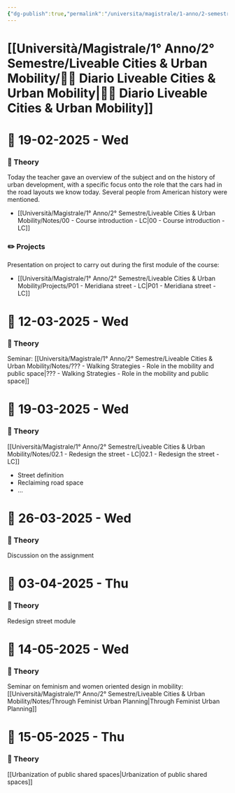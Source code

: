 ```yaml
---
{"dg-publish":true,"permalink":"/universita/magistrale/1-anno/2-semestre/liveable-cities-and-urban-mobility/diario-liveable-cities-and-urban-mobility/"}
---
```


# [[Università/Magistrale/1° Anno/2° Semestre/Liveable Cities & Urban Mobility/🌿📔 Diario Liveable Cities & Urban Mobility\|🌿📔 Diario Liveable Cities & Urban Mobility]]




# 📆  19-02-2025 - Wed

### 📝 Theory


Today the teacher gave an overview of the subject and on the history of urban development, with a specific focus onto the role that the cars had in the road layouts we know today. Several people from American history were mentioned.
- [[Università/Magistrale/1° Anno/2° Semestre/Liveable Cities & Urban Mobility/Notes/00 - Course introduction - LC\|00 - Course introduction - LC]]

### ✏️ Projects

Presentation on project to carry out during the first module of the course:
- [[Università/Magistrale/1° Anno/2° Semestre/Liveable Cities & Urban Mobility/Projects/P01 - Meridiana street - LC\|P01 - Meridiana street - LC]]


# 📆  12-03-2025 - Wed

### 📝 Theory

Seminar: [[Università/Magistrale/1° Anno/2° Semestre/Liveable Cities & Urban Mobility/Notes/??? - Walking Strategies - Role in the mobility and public space\|??? - Walking Strategies - Role in the mobility and public space]]



# 📆  19-03-2025 - Wed

### 📝 Theory

[[Università/Magistrale/1° Anno/2° Semestre/Liveable Cities & Urban Mobility/Notes/02.1 - Redesign the street - LC\|02.1 - Redesign the street - LC]]
- Street definition
- Reclaiming road space
- ...



# 📆  26-03-2025 - Wed

### 📝 Theory

Discussion on the assignment


# 📆  03-04-2025 - Thu

### 📝 Theory

Redesign street module


# 📆  14-05-2025 - Wed

### 📝 Theory

Seminar on feminism and women oriented design in mobility: [[Università/Magistrale/1° Anno/2° Semestre/Liveable Cities & Urban Mobility/Notes/Through Feminist Urban Planning\|Through Feminist Urban Planning]]

# 📆  15-05-2025 - Thu

### 📝 Theory

[[Urbanization of public shared spaces\|Urbanization of public shared spaces]]